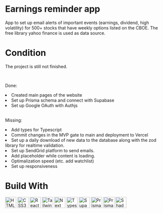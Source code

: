 # Earnings reminder app

<p>App to set up email alerts of important events (earnings, dividend, high volatility) for 500+ stocks that have weekly options listed on the CBOE. The free library yahoo finance is used as data source.
</p>

# Condition
<p>The project is still not finished.</p>
<br>
<p>Done:</p>
<li>Created main pages of the website</li>
<li>Set up Prisma schema and connect with Supabase</li>
<li>Set up Google OAuth with Authjs</li>
<br>
<p>Missing:</p>
<li>Add types for Typescript</li>
<li>Commit changes in the MVP gate to main and deployment to Vercel</li>
<li>Set up a daily download of new data to the database along with the zod library for realtime validation.</li>
<li>Set up SendGrid platform to send emails.</li>
<li>Add placeholder while content is loading.</li>
<li>Optimalization speed (etc. add watchlist)</li>
<li>Set up responsiveness</li>

# Build With
<p align="left">
<a href="https://developer.mozilla.org/en-US/docs/Glossary/HTML5" target="_blank" rel="noreferrer"><img src="https://raw.githubusercontent.com/danielcranney/readme-generator/main/public/icons/skills/html5-colored.svg" width="36" height="36" alt="HTML5" /></a>
<a href="https://www.w3.org/TR/CSS/#css" target="_blank" rel="noreferrer"><img src="https://raw.githubusercontent.com/danielcranney/readme-generator/main/public/icons/skills/css3-colored.svg" width="36" height="36" alt="CSS3" /></a>
<a href="https://developer.mozilla.org/en-US/docs/Web/JavaScript" target="_blank" rel="noreferrer"><img src="https://raw.githubusercontent.com/danielcranney/readme-generator/main/public/icons/skills/react-colored.svg" width="36" height="36" alt="React" /></a>
<a href="https://tailwindcss.com" target="_blank" rel="noreferrer"><img src="https://raw.githubusercontent.com/danielcranney/readme-generator/main/public/icons/skills/tailwindcss-colored.svg" width="36" height="36" alt="Tailwind" /></a>
<a href="https://nextjs.org" target="_blank" rel="noreferrer"><img src="https://www.datocms-assets.com/98835/1684410508-image-7.png" width="36" height="36" alt="Next js" /></a>
<a href="https://www.typescriptlang.org" target="_blank" rel="noreferrer"><img src="https://upload.wikimedia.org/wikipedia/commons/thumb/4/4c/Typescript_logo_2020.svg/1200px-Typescript_logo_2020.svg.png" width="36" height="36" alt="Typescript" /></a>
<a href="https://supabase.com" target="black" rel="noreferrer"><img src="https://miro.medium.com/v2/resize:fit:1400/0*QzPzYLTNRX7p5Rsl" width="36" height="36" alt="Supabase" /></a>
<a href="https://www.prisma.io" target="black" rel="noreferrer"><img src="https://static-00.iconduck.com/assets.00/file-type-prisma-icon-1682x2048-yybmypz0.png" width="36" height="36" alt="Prisma Io" /></a>
<a href="https://authjs.dev" target="black" rel="noreferrer"><img src="https://avatars.githubusercontent.com/u/67470890?s=280&v=4" width="36" height="36" alt="Prisma Io" /></a>
<a href="https://ui.shadcn.com" target="black" rel="noreferrer"><img src="https://avatars.githubusercontent.com/u/139895814?s=200&v=4" width="36" height="36" alt="Shadcn" /></a>





</p>
